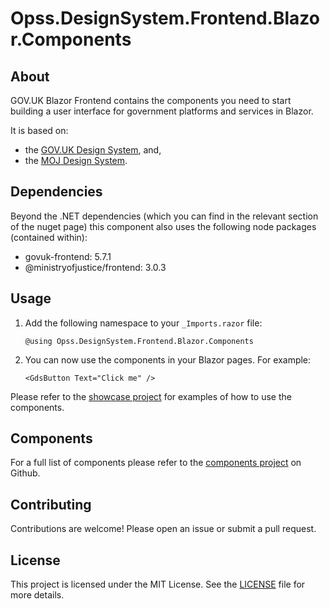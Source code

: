 # Opss.DesignSystem.Frontend.Blazor.Components

## About
GOV.UK Blazor Frontend contains the components you need to start building a user interface for government platforms and services in Blazor.

It is based on: 
- the [GOV.UK Design System](https://design-system.service.gov.uk/), and, 
- the [MOJ Design System](https://design-patterns.service.justice.gov.uk/).

## Dependencies
Beyond the .NET dependencies (which you can find in the relevant section of the nuget page) this component also uses the following node packages (contained within):
- govuk-frontend: 5.7.1
- @ministryofjustice/frontend: 3.0.3

## Usage

1. Add the following namespace to your `_Imports.razor` file:

    ```razor
    @using Opss.DesignSystem.Frontend.Blazor.Components
    ```

2. You can now use the components in your Blazor pages. For example:

    ```razor
    <GdsButton Text="Click me" />
    ```

Please refer to the [showcase project](https://github.com/OfficeForProductSafetyAndStandards/opss-gds-blazor/tree/develop/Opss.DesignSystem.Frontend.Blazor.Showcase) for examples of how to use the components.

## Components
For a full list of components please refer to the [components project](https://github.com/OfficeForProductSafetyAndStandards/opss-gds-blazor/tree/develop/Opss.DesignSystem.Frontend.Blazor.Components) on Github.

## Contributing
Contributions are welcome! Please open an issue or submit a pull request.

## License
This project is licensed under the MIT License. See the [LICENSE](LICENSE) file for more details.